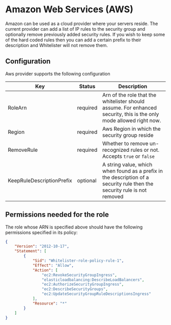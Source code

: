 # Amazon Web Services (AWS)

Amazon can be used as a cloud provider where your servers reside. The current provider can add a list of IP rules to the security group and optionally remove previously added security rules. If you wish to keep some of the hard coded rules then you can add a certain prefix to their description and Whitelister will not remove them.

## Configuration

Aws provider supports the following configuration

|Key       |Status  |Description|
|----------|--------|-----------|
|RoleArn   |required|Arn of the role that the whitelister should assume. For enhanced security, this is the only mode allowed right now.|
|Region    |required|Aws Region in which the security group reside|
|RemoveRule|required|Whether to remove un-recognized rules or not. Accepts `true` or `false`|
|KeepRuleDescriptionPrefix|optional|A string value, which when found as a prefix in the description of a security rule then the security rule is not removed|

## Permissions needed for the role

The role whose ARN is specified above should have the following permissions specified in its policy:

```json
{
    "Version": "2012-10-17",
    "Statement": [
        {
            "Sid": "Whitelister-role-policy-rule-1",
            "Effect": "Allow",
            "Action": [
                "ec2:RevokeSecurityGroupIngress",
                "elasticloadbalancing:DescribeLoadBalancers",
                "ec2:AuthorizeSecurityGroupIngress",
                "ec2:DescribeSecurityGroups",
                "ec2:UpdateSecurityGroupRuleDescriptionsIngress"
            ],
            "Resource": "*"
        }
    ]
}
```
